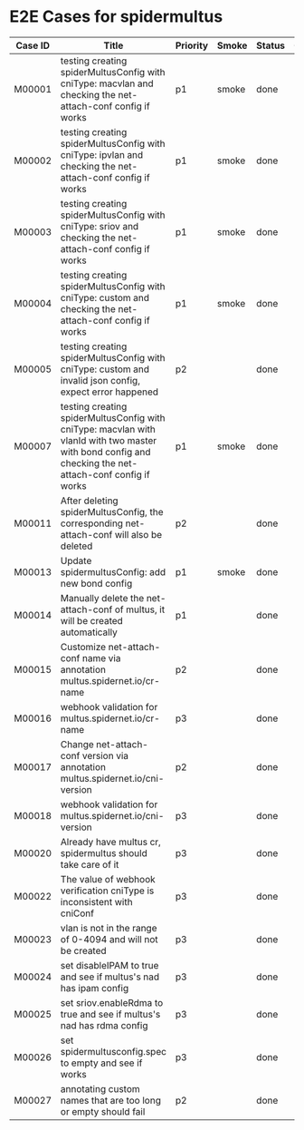 # E2E Cases for spidermultus

| Case ID | Title                                                                                                                                                   | Priority | Smoke | Status | Other |
|---------|---------------------------------------------------------------------------------------------------------------------------------------------------------|----------|-------|--------| ----- |
| M00001  | testing creating spiderMultusConfig with cniType: macvlan and checking the net-attach-conf config if works                                              | p1       | smoke | done   |       |
| M00002  | testing creating spiderMultusConfig with cniType: ipvlan and checking the net-attach-conf config if works                                               | p1       | smoke | done   |       |
| M00003  | testing creating spiderMultusConfig with cniType: sriov and checking the net-attach-conf config if works                                                | p1       | smoke | done   |       |
| M00004  | testing creating spiderMultusConfig with cniType: custom and checking the net-attach-conf config if works                                               | p1       | smoke | done   |       |
| M00005  | testing creating spiderMultusConfig with cniType: custom and invalid json config, expect error happened                                                 | p2       |       | done   |       |
| M00007  | testing creating spiderMultusConfig with cniType: macvlan with vlanId with two master with bond config and checking the net-attach-conf config if works | p1       | smoke | done   |       |
| M00011  | After deleting spiderMultusConfig, the corresponding net-attach-conf will also be deleted                                                               | p2       |       | done   |       |
| M00013  | Update spidermultusConfig: add new bond config                                                                                                          | p1       | smoke | done   |       |
| M00014  | Manually delete the net-attach-conf of multus, it will be created automatically                                                                         | p1       |       | done   |       |
| M00015  | Customize net-attach-conf name via annotation multus.spidernet.io/cr-name                                                                               | p2       |       | done   |       |
| M00016  | webhook validation for multus.spidernet.io/cr-name                                                                                                      | p3       |       | done   |       |
| M00017  | Change net-attach-conf version via annotation multus.spidernet.io/cni-version                                                                           | p2       |       | done   |       |
| M00018  | webhook validation for multus.spidernet.io/cni-version                                                                                                  | p3       |       | done   |       |
| M00020  | Already have multus cr, spidermultus should take care of it                                                                                             | p3       |       | done   |       |
| M00022  | The value of webhook verification cniType is inconsistent with cniConf                                                                                  | p3       |       | done   |       |
| M00023  | vlan is not in the range of 0-4094 and will not be created                                                                                              | p3       |       | done   |       |
| M00024  | set disableIPAM to true and see if multus's nad has ipam config                                                                                         | p3       |       | done   |       |
| M00025  | set sriov.enableRdma to true and see if multus's nad has rdma config                                                                                    | p3       |       | done   |       |
| M00026  | set spidermultusconfig.spec to empty and see if works                                                                                                   | p3       |       | done   |       |
| M00027  | annotating custom names that are too long or empty should fail                                                                                          | p2       |       | done   |       |                                                                                                | p3       |       |        |       |
